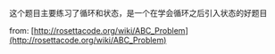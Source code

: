 这个题目主要练习了循环和状态，是一个在学会循环之后引入状态的好题目


from: [http://rosettacode.org/wiki/ABC_Problem](http://rosettacode.org/wiki/ABC_Problem)
